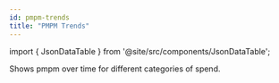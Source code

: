```yaml
---
id: pmpm-trends
title: "PMPM Trends"
---
```


import { JsonDataTable } from '@site/src/components/JsonDataTable';

Shows pmpm over time for different categories of spend.

<JsonDataTable jsonPath="nodes.model\.the_tuva_project\.pmpm__pmpm_trends.columns" />